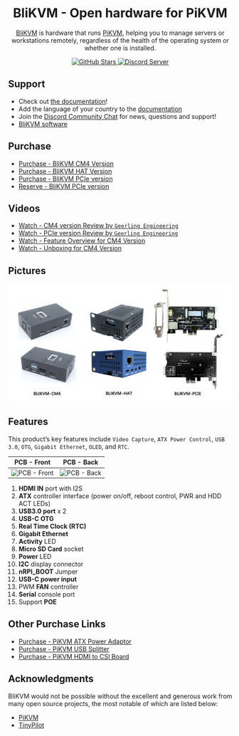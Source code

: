 <h1 align="center">BliKVM - Open hardware for PiKVM</h1>

<p align="center">
  <a href="https://www.blicube.com">BliKVM</a> is hardware that runs <a href="https://github.com/pikvm/pikvm">PiKVM</a>,
  helping you to manage servers or workstations remotely, regardless of the health of the operating system or whether one is installed.
</p>

<p align="center">
  <a href="https://github.com/ThomasVon2021/pikvm-board/stargazers">
    <img alt="GitHub Stars" src="https://img.shields.io/github/stars/ThomasVon2021/pikvm-board?color=ffcb2f&label=%E2%AD%90%20on%20GitHub">
  </a>
  <a href="https://discord.gg/9Y374gUF6C">
    <img alt="Discord Server" src="https://img.shields.io/discord/943534043515977768?color=0&label=discord%20server&logo=discord">
  </a>
</p>

## Support

- Check out [the documentation](https://wiki.blicube.com/blikvm/)!
- Add the language of your country to the [documentation](https://github.com/ThomasVon2021/blikvm-site)
- Join the [Discord Community Chat](https://discord.gg/9Y374gUF6C) for news, questions and support!
- [BliKVM software](https://github.com/ThomasVon2021/blikvm)


## Purchase

- [Purchase - BliKVM CM4 Version](https://www.aliexpress.com/item/1005003262886521.html)
- [Purchase - BliKVM HAT Version](https://www.aliexpress.com/item/1005004377930400.html)
- [Purchase - BliKVM PCIe version](https://www.aliexpress.com/item/1005004572837650.html)
- [Reserve - BliKVM PCIe version](https://github.com/ThomasVon2021/pikvm-board/blob/master/Blikvm_PCIe_advanced_order.md)

## Videos

- [Watch - CM4 version Review by `Geerling Engineering`](https://www.youtube.com/watch?v=3OPd7svT3bE) 
- [Watch - PCIe version Review by `Geerling Engineering`](https://www.youtube.com/watch?v=cVWF3u-y-Zg) 
- [Watch - Feature Overview for CM4 Version](https://www.youtube.com/watch?v=aehOawHklGE)
- [Watch - Unboxing for CM4 Version](https://www.youtube.com/watch?v=d7I9l5yG5M8)

## Pictures

![Image title](/images/version_all.png)

## Features

This product’s key features include `Video Capture`, `ATX Power Control`, `USB 3.0`, `OTG`, `Gigabit Ethernet`, `OLED`, and `RTC`. 

| __PCB - Front__                            | __PCB - Back__                            |
|--------------------------------------------|-------------------------------------------|
| ![PCB - Front](/images/docs_image/2-1.png) | ![PCB - Back](/images/docs_image/2-2.png) |

1. **HDMI IN** port with I2S
2. **ATX** controller interface (power on/off, reboot control, PWR and HDD ACT LEDs)
3. **USB3.0 port**  x 2
4. **USB-C OTG** 
5. **Real Time Clock (RTC)**  
6. **Gigabit Ethernet**  
7. **Activity** LED  
8. **Micro SD Card** socket
9. **Power** LED
10. **I2C** display connector
11. **nRPI_BOOT** Jumper
12. **USB-C power input** 
13. PWM **FAN** controller
14. **Serial** console port
15. Support **POE**

## Other Purchase Links

- [Purchase - PiKVM ATX Power Adaptor](https://www.aliexpress.com/item/1005003761450893.html)
- [Purchase - PiKVM USB Splitter](https://www.aliexpress.com/item/1005003793429781.html)
- [Purchase - PiKVM HDMI to CSI Board](https://www.aliexpress.com/item/1005002861310912.html)

## Acknowledgments

BliKVM would not be possible without the excellent and generous work from many open source projects, 
the most notable of which are listed below:  

- [PiKVM](https://github.com/pikvm/pikvm)
- [TinyPilot](https://github.com/tiny-pilot/tinypilot)
